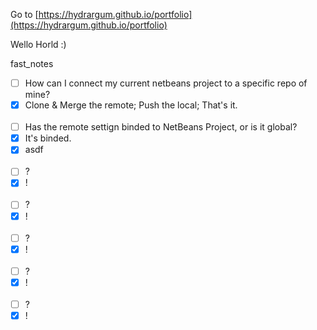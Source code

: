 Go to [https://hydrargum.github.io/portfolio](https://hydrargum.github.io/portfolio)

Wello Horld :)


fast_notes  

- [ ]   How can I connect my current netbeans project to a specific repo of mine?
  - [X]   Clone & Merge the remote; Push the local; That's it.
<br><br>
- [ ]   Has the remote settign binded to NetBeans Project, or is it global?
  - [X]   It's binded.
  - [X]   asdf
<br><br>
- [ ]   ?
  - [X]   !
<br><br>
- [ ]   ?
  - [X]   !
<br><br>
- [ ]   ?
  - [X]   !
<br><br>
- [ ]   ?
  - [X]   !
<br><br>
- [ ]   ?
  - [X]   !
